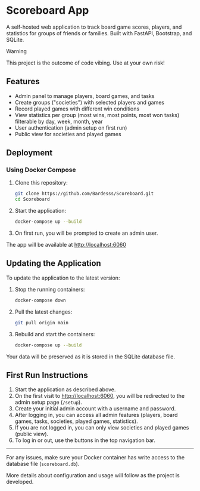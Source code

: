 # Scoreboard App

A self-hosted web application to track board game scores, players, and statistics for groups of friends or families. Built with FastAPI, Bootstrap, and SQLite.

> [!WARNING]  
> This project is the outcome of code vibing. Use at your own risk!

## Features
- Admin panel to manage players, board games, and tasks
- Create groups ("societies") with selected players and games
- Record played games with different win conditions
- View statistics per group (most wins, most points, most won tasks) filterable by day, week, month, year
- User authentication (admin setup on first run)
- Public view for societies and played games

## Deployment

### Using Docker Compose

1. Clone this repository:
   ```sh
   git clone https://github.com/Bardesss/Scoreboard.git
   cd Scoreboard
   ```
2. Start the application:
   ```sh
   docker-compose up --build
   ```
3. On first run, you will be prompted to create an admin user.

The app will be available at [http://localhost:6060](http://localhost:6060)

## Updating the Application

To update the application to the latest version:

1. Stop the running containers:
   ```sh
   docker-compose down
   ```

2. Pull the latest changes:
   ```sh
   git pull origin main
   ```

3. Rebuild and start the containers:
   ```sh
   docker-compose up --build
   ```

Your data will be preserved as it is stored in the SQLite database file.

## First Run Instructions

1. Start the application as described above.
2. On the first visit to [http://localhost:6060](http://localhost:6060), you will be redirected to the admin setup page (`/setup`).
3. Create your initial admin account with a username and password.
4. After logging in, you can access all admin features (players, board games, tasks, societies, played games, statistics).
5. If you are not logged in, you can only view societies and played games (public view).
6. To log in or out, use the buttons in the top navigation bar.

---

For any issues, make sure your Docker container has write access to the database file (`scoreboard.db`).

More details about configuration and usage will follow as the project is developed. 